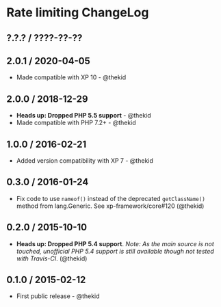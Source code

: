 Rate limiting ChangeLog
========================================================================

## ?.?.? / ????-??-??

## 2.0.1 / 2020-04-05

* Made compatible with XP 10 - @thekid

## 2.0.0 / 2018-12-29

* **Heads up: Dropped PHP 5.5 support** - @thekid
* Made compatible with PHP 7.2+ - @thekid

## 1.0.0 / 2016-02-21

* Added version compatibility with XP 7 - @thekid

## 0.3.0 / 2016-01-24

* Fix code to use `nameof()` instead of the deprecated `getClassName()`
  method from lang.Generic. See xp-framework/core#120
  (@thekid)

## 0.2.0 / 2015-10-10

* **Heads up: Dropped PHP 5.4 support**. *Note: As the main source is not
  touched, unofficial PHP 5.4 support is still available though not tested
  with Travis-CI*.
  (@thekid)

## 0.1.0 / 2015-02-12

* First public release - @thekid
